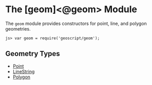 The [geom]<@geom> Module
========================

The `geom` module provides constructors for point, line, and polygon geometries.

	js> var geom = require('geoscript/geom');

Geometry Types
--------------

  * [Point](@geom.Point)
  * [LineString](@geom.LineString)
  * [Polygon](@geom.Polygon)


